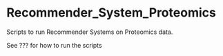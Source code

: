 # Recommender_System_Proteomics
Scripts to run Recommender Systems on Proteomics data.

See ??? for how to run the scripts
